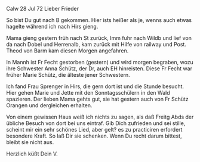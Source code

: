  Calw 28 Jul 72
Lieber Frieder

So bist Du gut nach B gekommen. Hier ists heißer als je, wenns auch etwas hagelte während ich nach Hirs gieng.

Mama gieng gestern früh nach St zurück, Imm fuhr nach Wildb und lief von da nach Dobel und Herrenalb, kam zurück mit Hilfe von railway und Post. Theod von Barm kam diesen Morgen angefahren.

In Mannh ist Fr Fecht gestorben (gestern) und wird morgen begraben, wozu ihre Schwester Anna Schütz, der Dr, auch EH hinreisten. Diese Fr Fecht war früher Marie Schütz, die älteste jener Schwestern.

Ich fand Frau Sprenger in Hirs, die gern dort ist und die Stunde besucht. Hier gehen Marie und Jette mit den Sonntagsschülern in den Wald spazieren. Der lieben Mama gehts gut, sie hat gestern auch von Fr Schütz Orangen und dergleichen erhalten.

Von einem gewissen Haus weiß ich nichts zu sagen, als daß Freitg Abds der übliche Besuch von dort bei uns eintraf. Gib Dich zufrieden und sei stille, scheint mir ein sehr schönes Lied, aber gelt? es zu practiciren erfordert besondere Kraft. So laß Dir sie schenken. Wenn Du recht darum bittest, bleibt sie nicht aus.

 Herzlich küßt Dein V.

